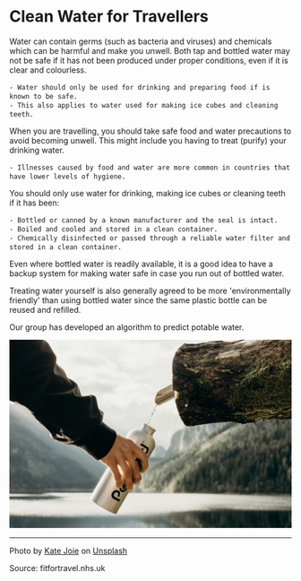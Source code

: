 # Clean Water for Travellers

Water can contain germs (such as bacteria and viruses) and chemicals which can be harmful and make you unwell. Both tap and bottled water may not be safe if it has not been produced under proper conditions, even if it is clear and colourless.

    - Water should only be used for drinking and preparing food if is known to be safe.
    - This also applies to water used for making ice cubes and cleaning teeth.

When you are travelling, you should take safe food and water precautions to avoid becoming unwell.  This might include you having to treat (purify) your drinking water.

    - Illnesses caused by food and water are more common in countries that have lower levels of hygiene.

You should only use water for drinking, making ice cubes or cleaning teeth if it has been:

    - Bottled or canned by a known manufacturer and the seal is intact.
    - Boiled and cooled and stored in a clean container.
    - Chemically disinfected or passed through a reliable water filter and stored in a clean container.

Even where bottled water is readily available, it is a good idea to have a backup system for making water safe in case you run out of bottled water.

Treating water yourself is also generally agreed to be more 'environmentally friendly' than using bottled water since the same plastic bottle can be reused and refilled.

Our group has developed an algorithm to predict potable water. 

![](/clean_water_for_travellers.jpg)

-------------------------------------------
Photo by <a href="https://unsplash.com/@katejoie?utm_source=unsplash&utm_medium=referral&utm_content=creditCopyText">Kate Joie</a> on <a href="https://unsplash.com/s/photos/clean-water?utm_source=unsplash&utm_medium=referral&utm_content=creditCopyText">Unsplash</a>

Source: fitfortravel.nhs.uk
